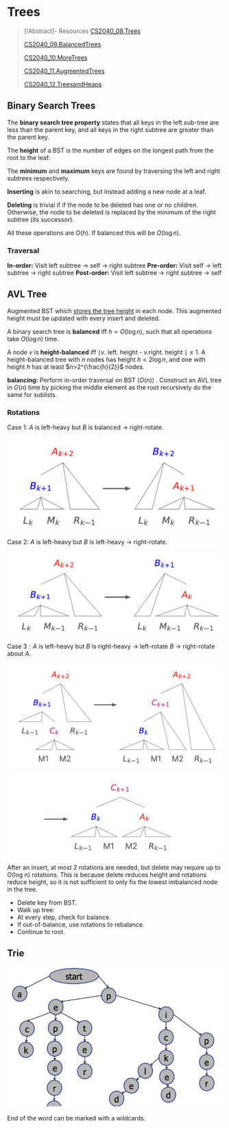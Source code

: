 # Trees

> [!Abstract]- Resources
> [CS2040_08.Trees](../Notes/CS2040_08.Trees.pdf)
> 
> [CS2040_09.BalancedTrees](../Notes/CS2040_09.BalancedTrees.pdf)
> 
> [CS2040_10.MoreTrees](../Notes/CS2040_10.MoreTrees.pdf)
> 
> [CS2040_11.AugmentedTrees](../Notes/CS2040_11.AugmentedTrees.pdf)
> 
> [CS2040_12.TreesandHeaps](../Notes/CS2040_12.TreesandHeaps.pdf)

## Binary Search Trees

The **binary search tree property** states that all keys in the left sub-tree are less than the parent key, and all keys in the right subtree are greater than the parent key.

The **height** of a BST is the number of edges on the longest path from the root to the leaf:

The **minimum** and **maximum** keys are found by traversing the left and right subtrees respectively.

**Inserting** is akin to searching, but instead adding a new node at a leaf.

**Deleting** is trivial if if the node to be deleted has one or no children. Otherwise, the node to be deleted is replaced by the minimum of the right subtree (its successor).

All these operations are O(h). If balanced this will be $O(\log n)$.

### Traversal

**In-order:** Visit left subtree $\to$ self $\to$ right subtree
**Pre-order:** Visit self $\to$ left subtree $\to$ right subtree
**Post-order:** Visit left subtree $\to$ right subtree $\to$ self

## AVL Tree

Augmented BST which <u>stores the tree height</u>  in each node. This augmented height must be updated with every insert and deleted.

A binary search tree is **balanced** iff $h=O(\log n)$, such that all operations take $O(\log n)$ time.

A node $v$ is **height-balanced** iff $\mid v$. left. height - v.right. height $\mid \leq 1$. A height-balanced tree with $n$ nodes has height $h<2 \log n$, and one with height $h$ has at least $n>2^{\frac{h}{2}}$ nodes.

**balancing:** Perform in-order traversal on BST ($O(n)$) . Construct an AVL tree in $O(n)$ time by picking the middle element as the root recursively do the same for sublists.

### Rotations

Case 1: $A$ is left-heavy but $B$ is balanced $\rightarrow$ right-rotate.

![400](../Attachments/08.Trees.png)

Case 2: $A$ is left-heavy but $B$ is left-heavy $\rightarrow$ right-rotate.

![400](../Attachments/08.Trees-1.png)

Case $3: A$ is left-heavy but $B$ is right-heavy $\rightarrow$ left-rotate $B$ $\to$ right-rotate about $A$.

![400](../Attachments/08.Trees-2.png)

![400](../Attachments/08.Trees-3.png)

After an insert, at most 2 rotations are needed, but delete may require up to O(log n) rotations. This is because delete reduces height and rotations reduce height, so it is not sufficient to only fix the lowest imbalanced node in the tree.

- Delete key from BST.
- Walk up tree:
- At every step, check for balance.
- If out-of-balance, use rotations to rebalance.
- Continue to root.

## Trie

![400](../Attachments/08.Trees-4.png)

End of the word can be marked with a wildcards.